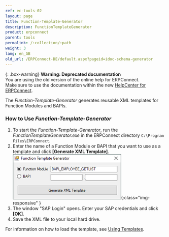 ```yaml
---
ref: ec-tools-02
layout: page
title: Function-Template-Generator
description: FunctionTemplateGenerator
product: erpconnect
parent: tools
permalink: /:collection/:path
weight: 3
lang: en_GB
old_url: /ERPConnect-DE/default.aspx?pageid=idoc-schema-generator
---
```


{: .box-warning}
**Warning: Deprecated documentation** <br>
You are using the old version of the online help for ERPConnect.<br>
Make sure to use the documentation within the new [HelpCenter for ERPConnect](https://helpcenter.theobald-software.com/erpconnect/documentation/introduction/).

The *Function-Template-Generator* generates reusable XML templates for Function Modules and BAPIs.

### How to Use *Function-Template-Generator*

1. To start the *Function-Template-Generator*, run the *FunctionTemplateGenerator.exe* in the ERPConnect directory `C:\Program Files\ERPConnect`.
2. Enter the name of a Function Module or BAPI that you want to use as a template and click **[Generate XML Template]**. <br>
![Tools-003](/img/content/Tools-003.png){:class="img-responsive" }
3. The window "SAP Login" opens. Enter your SAP credentials and click **[OK]**.
4. Save the XML file to your local hard drive. 

For information on how to load the template, see [Using Templates](../calling-bapis-and-function-modules/improve-your-performance-by-using-templates).